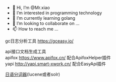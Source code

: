 - 👋 Hi, I’m @Mr.xiao
- 👀 I’m interested in programming technology
- 🌱 I’m currently learning golang
- 💞️ I’m looking to collaborate on ...
- 📫 How to reach me ...

<!---
f448691535/f448691535 is a ✨ special ✨ repository because its `README.md` (this file) appears on your GitHub profile.
You can click the Preview link to take a look at your changes.
--->
gc日志分析工具 https://gceasy.io/

api接口文档生成工具  
apifox https://www.apifox.cn/  配合ApifoxHelper插件  
yapi http://yapi.smart-xwork.cn/  配合EasyApi插件

[日语分词器](https://github.com/atilika/kuromoji/)(lucene或者solr)  

